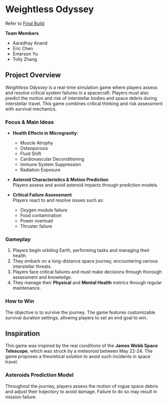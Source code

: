 # Weightless Odyssey

Refer to [Final Build](Final%20Build)

**Team Members**  
- Aaradhay Anand  
- Eric Chen  
- Emerson Yu  
- Tolly Zhang  

## Project Overview  
*Weightless Odyssey* is a real-time simulation game where players assess and resolve critical system failures in a spacecraft. Players must also predict the motion and risk of interstellar bodies and space debris during interstellar travel. This game combines critical thinking and risk assessment with survival mechanics.

### Focus & Main Ideas  
- **Health Effects in Microgravity**:  
  - Muscle Atrophy  
  - Osteoporosis  
  - Fluid Shift  
  - Cardiovascular Deconditioning  
  - Immune System Suppression  
  - Radiation Exposure  

- **Asteroid Characteristics & Motion Prediction**  
  Players assess and avoid asteroid impacts through prediction models.

- **Critical Failure Assessment**  
  Players react to and resolve issues such as:
  - Oxygen module failure  
  - Food contamination  
  - Power overload  
  - Thruster failure  

### Gameplay  
1. Players begin orbiting Earth, performing tasks and managing their health.
2. They embark on a long-distance space journey, encountering various interstellar threats.
3. Players face critical failures and must make decisions through thorough assessment and knowledge.
4. They manage their **Physical** and **Mental Health** metrics through regular maintenance.

### How to Win  
The objective is to survive the journey. The game features customizable survival duration settings, allowing players to set an end goal to win.

## Inspiration  
This game was inspired by the real conditions of the **James Webb Space Telescope**, which was struck by a meteoroid between May 22-24. The game proposes a theoretical solution to avoid such incidents in space travel.

### Asteroids Prediction Model  
Throughout the journey, players assess the motion of rogue space debris and adjust their trajectory to avoid damage. Failure to do so may result in mission failure.